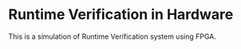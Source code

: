 Runtime Verification in Hardware
================================

This is a simulation of Runtime Verification system using FPGA.